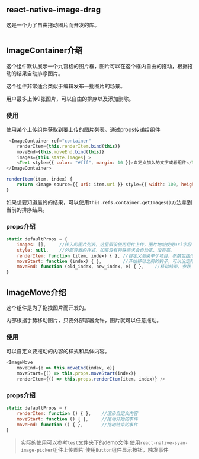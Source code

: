 ## react-native-image-drag

这是一个为了自由拖动图片而开发的库。

![]()

## ImageContainer介绍

这个组件默认展示一个九宫格的图片框，图片可以在这个框内自由的拖动，根据拖动的结果自动排序图片。

这个组件非常适合类似于编辑发布一批图片的场景。

用户最多上传9张图片，可以自由的排序以及添加删除。

### 使用

使用某个上传组件获取到要上传的图片列表。通过props传递给组件

```javascript
 <ImageContainer ref="container"
    renderItem={this.renderItem.bind(this)}
    moveEnd={this.moveEnd.bind(this)}
    images={this.state.images} >
    <Text style={{ color: "#fff", margin: 10 }}>自定义加入的文字或者组件</Text>
</ImageContainer>

renderItem(item, index) {
    return <Image source={{ uri: item.uri }} style={{ width: 100, height: 100 }} />
}
```

如果想要知道最终的结果，可以使用`this.refs.container.getImages()`方法拿到当前的排序结果。

### props介绍

```javascript
static defaultProps = {
    images: [],     //传入的图片列表，这里假设使用组件上传，图片地址使用uri字段
    style: null,    //外部容器的样式，如果没有特殊需求会自动宽，没有高。
    renderItem: function (item, index) { }, //自定义渲染单个项目，参数包括传入个单个数据、角标
    moveStart: function (index) { },        //开始移动之前的钩子，可以设定样式、禁止ScrollView等
    moveEnd: function (old_index, new_index, e) { },    //移动结束，参数：原角标，将要插入的角标，已经移动的x/y
}
```
## ImageMove介绍

这个组件是为了拖拽图片而开发的。

内部根据手势移动图片，只要外部容器允许，图片就可以任意拖动。

### 使用

可以自定义要拖动的内容的样式和具体内容。

```javascript
<ImageMove
    moveEnd={e => this.moveEnd(index, e)}
    moveStart={() => this.props.moveStart(index)}
    renderItem={() => this.props.renderItem(item, index)} />
```

### props介绍

```javascript
static defaultProps = {
    renderItem: function () { },    //渲染自定义内容
    moveStart: function () { },     //拖动开始的事件
    moveEnd: function () { },       //拖动结束的事件
}
```

> 实际的使用可以参考`test`文件夹下的demo文件
> 使用`react-native-syan-image-picker`组件上传图片
> 使用`Button`组件显示按钮，触发事件